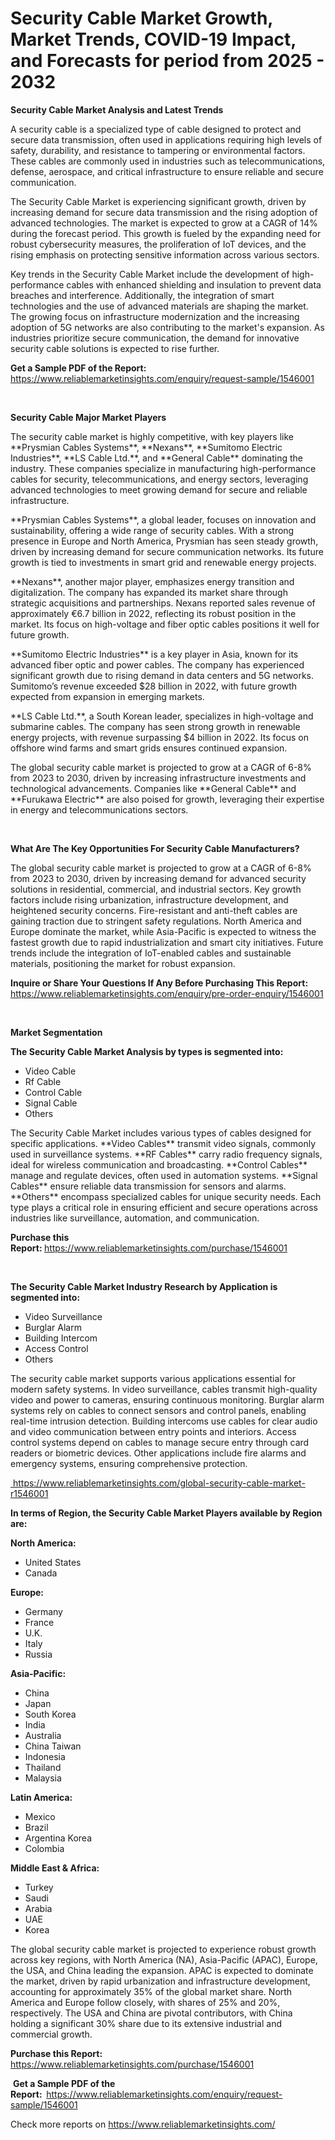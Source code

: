 <p><h1>Security Cable Market Growth, Market Trends, COVID-19 Impact, and Forecasts for period from 2025 - 2032</h1></p><p><strong>Security Cable Market Analysis and Latest Trends</strong></p>
<p><p>A security cable is a specialized type of cable designed to protect and secure data transmission, often used in applications requiring high levels of safety, durability, and resistance to tampering or environmental factors. These cables are commonly used in industries such as telecommunications, defense, aerospace, and critical infrastructure to ensure reliable and secure communication.</p><p>The Security Cable Market is experiencing significant growth, driven by increasing demand for secure data transmission and the rising adoption of advanced technologies. The market is expected to grow at a CAGR of 14% during the forecast period. This growth is fueled by the expanding need for robust cybersecurity measures, the proliferation of IoT devices, and the rising emphasis on protecting sensitive information across various sectors.</p><p>Key trends in the Security Cable Market include the development of high-performance cables with enhanced shielding and insulation to prevent data breaches and interference. Additionally, the integration of smart technologies and the use of advanced materials are shaping the market. The growing focus on infrastructure modernization and the increasing adoption of 5G networks are also contributing to the market's expansion. As industries prioritize secure communication, the demand for innovative security cable solutions is expected to rise further.</p></p>
<p><strong>Get a Sample PDF of the Report:&nbsp;</strong> <a href="https://www.reliablemarketinsights.com/enquiry/request-sample/1546001?utm_campaign=1887&utm_medium=2&utm_source=Github&utm_content=ia&utm_term=26012025&utm_id=security-cable">https://www.reliablemarketinsights.com/enquiry/request-sample/1546001</a></p>
<p>&nbsp;</p>
<p><strong>Security Cable Major Market Players</strong></p>
<p><p>The security cable market is highly competitive, with key players like **Prysmian Cables Systems**, **Nexans**, **Sumitomo Electric Industries**, **LS Cable Ltd.**, and **General Cable** dominating the industry. These companies specialize in manufacturing high-performance cables for security, telecommunications, and energy sectors, leveraging advanced technologies to meet growing demand for secure and reliable infrastructure.</p><p>**Prysmian Cables Systems**, a global leader, focuses on innovation and sustainability, offering a wide range of security cables. With a strong presence in Europe and North America, Prysmian has seen steady growth, driven by increasing demand for secure communication networks. Its future growth is tied to investments in smart grid and renewable energy projects.</p><p>**Nexans**, another major player, emphasizes energy transition and digitalization. The company has expanded its market share through strategic acquisitions and partnerships. Nexans reported sales revenue of approximately €6.7 billion in 2022, reflecting its robust position in the market. Its focus on high-voltage and fiber optic cables positions it well for future growth.</p><p>**Sumitomo Electric Industries** is a key player in Asia, known for its advanced fiber optic and power cables. The company has experienced significant growth due to rising demand in data centers and 5G networks. Sumitomo’s revenue exceeded $28 billion in 2022, with future growth expected from expansion in emerging markets.</p><p>**LS Cable Ltd.**, a South Korean leader, specializes in high-voltage and submarine cables. The company has seen strong growth in renewable energy projects, with revenue surpassing $4 billion in 2022. Its focus on offshore wind farms and smart grids ensures continued expansion.</p><p>The global security cable market is projected to grow at a CAGR of 6-8% from 2023 to 2030, driven by increasing infrastructure investments and technological advancements. Companies like **General Cable** and **Furukawa Electric** are also poised for growth, leveraging their expertise in energy and telecommunications sectors.</p></p>
<p>&nbsp;</p>
<p><strong>What Are The Key Opportunities For Security Cable Manufacturers?</strong></p>
<p><p>The global security cable market is projected to grow at a CAGR of 6-8% from 2023 to 2030, driven by increasing demand for advanced security solutions in residential, commercial, and industrial sectors. Key growth factors include rising urbanization, infrastructure development, and heightened security concerns. Fire-resistant and anti-theft cables are gaining traction due to stringent safety regulations. North America and Europe dominate the market, while Asia-Pacific is expected to witness the fastest growth due to rapid industrialization and smart city initiatives. Future trends include the integration of IoT-enabled cables and sustainable materials, positioning the market for robust expansion.</p></p>
<p><strong>Inquire or Share Your Questions If Any Before Purchasing This Report:</strong> <a href="https://www.reliablemarketinsights.com/enquiry/pre-order-enquiry/1546001?utm_campaign=1887&utm_medium=2&utm_source=Github&utm_content=ia&utm_term=26012025&utm_id=security-cable">https://www.reliablemarketinsights.com/enquiry/pre-order-enquiry/1546001</a></p>
<p>&nbsp;</p>
<p><strong>Market Segmentation</strong></p>
<p><strong>The Security Cable Market Analysis by types is segmented into:</strong></p>
<p><ul><li>Video Cable</li><li>Rf Cable</li><li>Control Cable</li><li>Signal Cable</li><li>Others</li></ul></p>
<p><p>The Security Cable Market includes various types of cables designed for specific applications. **Video Cables** transmit video signals, commonly used in surveillance systems. **RF Cables** carry radio frequency signals, ideal for wireless communication and broadcasting. **Control Cables** manage and regulate devices, often used in automation systems. **Signal Cables** ensure reliable data transmission for sensors and alarms. **Others** encompass specialized cables for unique security needs. Each type plays a critical role in ensuring efficient and secure operations across industries like surveillance, automation, and communication.</p></p>
<p><strong>Purchase this Report:&nbsp;</strong><a href="https://www.reliablemarketinsights.com/purchase/1546001?utm_campaign=1887&utm_medium=2&utm_source=Github&utm_content=ia&utm_term=26012025&utm_id=security-cable">https://www.reliablemarketinsights.com/purchase/1546001</a></p>
<p>&nbsp;</p>
<p><strong>The Security Cable Market Industry Research by Application is segmented into:</strong></p>
<p><ul><li>Video Surveillance</li><li>Burglar Alarm</li><li>Building Intercom</li><li>Access Control</li><li>Others</li></ul></p>
<p><p>The security cable market supports various applications essential for modern safety systems. In video surveillance, cables transmit high-quality video and power to cameras, ensuring continuous monitoring. Burglar alarm systems rely on cables to connect sensors and control panels, enabling real-time intrusion detection. Building intercoms use cables for clear audio and video communication between entry points and interiors. Access control systems depend on cables to manage secure entry through card readers or biometric devices. Other applications include fire alarms and emergency systems, ensuring comprehensive protection.</p></p>
<p><a href="https://www.reliablemarketinsights.com/global-security-cable-market-r1546001?utm_campaign=1887&utm_medium=2&utm_source=Github&utm_content=ia&utm_term=26012025&utm_id=security-cable">&nbsp;https://www.reliablemarketinsights.com/global-security-cable-market-r1546001</a></p>
<p><strong>In terms of Region, the Security Cable Market Players available by Region are:</strong></p>
<p>
    <p> <strong> North America: </strong>
        <ul>
            <li>United States</li>
            <li>Canada</li>
        </ul>
        </p> 
    <p> <strong> Europe: </strong>
        <ul>
            <li>Germany</li>
            <li>France</li>
            <li>U.K.</li>
            <li>Italy</li>
            <li>Russia</li>
        </ul>
        </p> 
    <p> <strong> Asia-Pacific: </strong>
        <ul>
            <li>China</li>
            <li>Japan</li>
            <li>South Korea</li>
            <li>India</li>
            <li>Australia</li>
            <li>China Taiwan</li>
            <li>Indonesia</li>
            <li>Thailand</li>
            <li>Malaysia</li>
        </ul>
        </p> 
    <p> <strong> Latin America: </strong>
        <ul>
            <li>Mexico</li>
            <li>Brazil</li>
            <li>Argentina Korea</li>
            <li>Colombia</li>
        </ul>
        </p> 
    <p> <strong> Middle East & Africa: </strong>
        <ul>
            <li>Turkey</li>
            <li>Saudi</li>
            <li>Arabia</li>
            <li>UAE</li>
            <li>Korea</li>
        </ul>
    </p>
    </p>
<p><p>The global security cable market is projected to experience robust growth across key regions, with North America (NA), Asia-Pacific (APAC), Europe, the USA, and China leading the expansion. APAC is expected to dominate the market, driven by rapid urbanization and infrastructure development, accounting for approximately 35% of the global market share. North America and Europe follow closely, with shares of 25% and 20%, respectively. The USA and China are pivotal contributors, with China holding a significant 30% share due to its extensive industrial and commercial growth.</p></p>
<p><strong>Purchase this Report: </strong><a href="https://www.reliablemarketinsights.com/purchase/1546001?utm_campaign=1887&utm_medium=2&utm_source=Github&utm_content=ia&utm_term=26012025&utm_id=security-cable">https://www.reliablemarketinsights.com/purchase/1546001</a></p>
<p>&nbsp;<strong>Get a Sample PDF of the Report:&nbsp;&nbsp;</strong><a href="https://www.reliablemarketinsights.com/enquiry/request-sample/1546001?utm_campaign=1887&utm_medium=2&utm_source=Github&utm_content=ia&utm_term=26012025&utm_id=security-cable">https://www.reliablemarketinsights.com/enquiry/request-sample/1546001</a></p>
<p><strong></strong></p>
<p>Check more reports on <a href="https://www.reliablemarketinsights.com/?utm_campaign=1887&utm_medium=2&utm_source=Github&utm_content=ia&utm_term=26012025&utm_id=security-cable">https://www.reliablemarketinsights.com/</a></p>